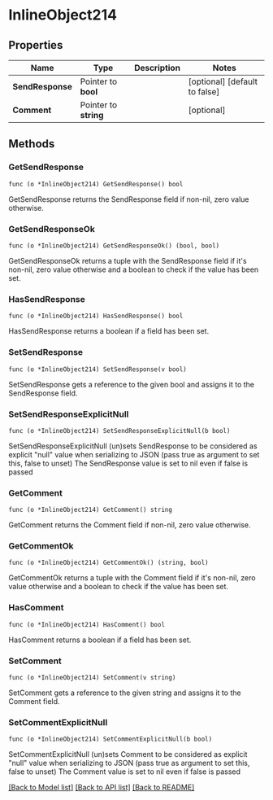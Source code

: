 # InlineObject214

## Properties

Name | Type | Description | Notes
------------ | ------------- | ------------- | -------------
**SendResponse** | Pointer to **bool** |  | [optional] [default to false]
**Comment** | Pointer to **string** |  | [optional] 

## Methods

### GetSendResponse

`func (o *InlineObject214) GetSendResponse() bool`

GetSendResponse returns the SendResponse field if non-nil, zero value otherwise.

### GetSendResponseOk

`func (o *InlineObject214) GetSendResponseOk() (bool, bool)`

GetSendResponseOk returns a tuple with the SendResponse field if it's non-nil, zero value otherwise
and a boolean to check if the value has been set.

### HasSendResponse

`func (o *InlineObject214) HasSendResponse() bool`

HasSendResponse returns a boolean if a field has been set.

### SetSendResponse

`func (o *InlineObject214) SetSendResponse(v bool)`

SetSendResponse gets a reference to the given bool and assigns it to the SendResponse field.

### SetSendResponseExplicitNull

`func (o *InlineObject214) SetSendResponseExplicitNull(b bool)`

SetSendResponseExplicitNull (un)sets SendResponse to be considered as explicit "null" value
when serializing to JSON (pass true as argument to set this, false to unset)
The SendResponse value is set to nil even if false is passed
### GetComment

`func (o *InlineObject214) GetComment() string`

GetComment returns the Comment field if non-nil, zero value otherwise.

### GetCommentOk

`func (o *InlineObject214) GetCommentOk() (string, bool)`

GetCommentOk returns a tuple with the Comment field if it's non-nil, zero value otherwise
and a boolean to check if the value has been set.

### HasComment

`func (o *InlineObject214) HasComment() bool`

HasComment returns a boolean if a field has been set.

### SetComment

`func (o *InlineObject214) SetComment(v string)`

SetComment gets a reference to the given string and assigns it to the Comment field.

### SetCommentExplicitNull

`func (o *InlineObject214) SetCommentExplicitNull(b bool)`

SetCommentExplicitNull (un)sets Comment to be considered as explicit "null" value
when serializing to JSON (pass true as argument to set this, false to unset)
The Comment value is set to nil even if false is passed

[[Back to Model list]](../README.md#documentation-for-models) [[Back to API list]](../README.md#documentation-for-api-endpoints) [[Back to README]](../README.md)


